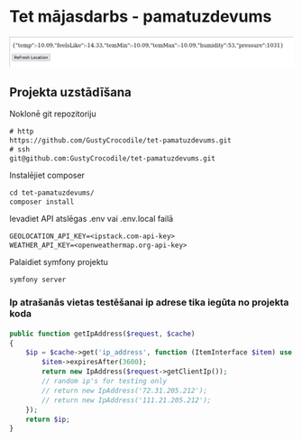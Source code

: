 # Tet mājasdarbs - pamatuzdevums
![Publiskais skats](web-app.png)
## Projekta uzstādīšana
Noklonē git repozitoriju
```
# http
https://github.com/GustyCrocodile/tet-pamatuzdevums.git
# ssh
git@github.com:GustyCrocodile/tet-pamatuzdevums.git
```
Instalējiet composer
```
cd tet-pamatuzdevums/
composer install
```
Ievadiet API atslēgas .env vai .env.local failā
```
GEOLOCATION_API_KEY=<ipstack.com-api-key>
WEATHER_API_KEY=<openweathermap.org-api-key>
```
Palaidiet symfony projektu
```
symfony server
```
### Ip atrašanās vietas testēšanai ip adrese tika iegūta no projekta koda 
```php
public function getIpAddress($request, $cache) 
{
	$ip = $cache->get('ip_address', function (ItemInterface $item) use ($request) {
	    $item->expiresAfter(3600);
		return new IpAddress($request->getClientIp());
		// random ip's for testing only
		// return new IpAddress('72.31.205.212');
		// return new IpAddress('111.21.205.212');
	});
	return $ip;
}
```
